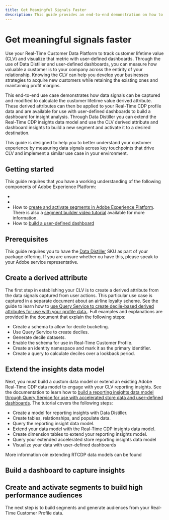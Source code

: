 ```yaml
---
title: Get Meaningful Signals Faster
description: This guide provides an end-to-end demonstration on how to use Data Distiller and user-defined dashboards with Real-Time Customer Data Platform to measure and visualize customer lifetime value.
---
```

# Get meaningful signals faster

Use your Real-Time Customer Data Platform to track customer lifetime value (CLV) and visualize that metric with user-defined dashboards. Through the use of Data Distiller and user-defined dashboards, you can measure how valuable a customer is to your company across the entirity of your relationship. Knowing the CLV can help you develop your businesses strategies to acquire new customers while retaining the existing ones and maintaining profit margins.

This end-to-end use case demonstrates how data signals can be captured and modified to calculate the customer lifetime value derived attribute. These derived attributes can then be applied to your Real-Time CDP profile data and are available for use with user-defined dashboards to build a dashboard for insight analysis. Through Data Distiller you can extend the Real-Time CDP insights data model and use the CLV derived attribute and dashboard insights to build a new segment and activate it to a desired destination.

This guide is designed to help you to better understand your customer experience by measuring data signals across key touchpoints that drive CLV and implement a similar use case in your environment. 

## Getting started

This guide requires that you have a working understanding of the following components of Adobe Experience Platform:

* 
* 
* How to [create and activate segments in Adobe Experience Platform](../../segmentation/ui/segment-builder.md). There is also a [segment builder video tutorial](https://experienceleague.adobe.com/docs/platform-learn/tutorials/segments/create-segments.html) available for more information. 
* How to [build a user-defined dashboard](../../dashboards/user-defined-dashboards.md)


## Prerequisites

This guide requires you to have the [Data Distiller](../data-distiller/overview.md) SKU as part of your package offering. If you are unsure whether ou have this, please speak to your Adobe service representative.

## Create a derived attribute

The first step in establishing your CLV is to create a derived attribute from the data signals captured from user actions. This particular use case is captured in a separate document about an airline loyalty scheme. See the guide to learn how to [use Query Service to create decile-based derived attributes for use with your profile data.](help/query-service/use-cases/deciles-use-case.md.md). Full examples and explanations are provided in the document that explain the following steps:

* Create a schema to allow for decile bucketing.
* Use Query Service to create deciles.
* Generate decile datasets.
* Enable the schema for use in Real-Time Customer Profile.
* Create an identity namespace and mark it as the primary identifier.
* Create a query to calculate deciles over a lookback period.

## Extend the insights data model

Next, you must build a custom data model or extend an existing Adobe Real-Time CDP data model to engage with  your CLV reporting insights. See the documentation to learn how to [build a reporting insights data model through Query Service for use with accelerated store data and user-defined dashboards](../data-distiller/query-accelerated-store/reporting-insights-data-model.md#build-a-reporting-insights-data-model). The tutorial covers the following steps:

* Create a model for reporting insights with Data Distiller.
* Create tables, relationships, and populate data.
* Query the reporting insight data model.
* Extend your data model with the Real-Time CDP insights data model.
* Create dimension tables to extend your reporting insights model.
* Query your extended accelerated store reporting insights data model
* Visualize your data with user-defined dashboards

More information oin extending RTCDP data models can be found 

## Build a dashboard to capture insights



## Create and activate segments to build high performance audiences

The next step is to build segments and generate audiences from your Real-Time Customer Profile data. 


<!-- "Data signals are actions taken by consumers while online that offer clues about intent that can be acted upon. This includes anything from visiting a website to filling out a change of address or clicking an ad."  -->

<!-- "Customer touchpoints are your brand's points of customer contact, from start to finish." -->
